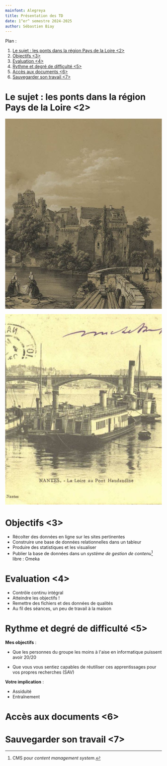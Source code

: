 ```yaml
---
mainfont: Alegreya
title: Présentation des TD
date: 1^er^ semestre 2024-2025
author: Sébastien Biay
---
```


Plan :

1. [Le sujet : les ponts dans la région Pays de la Loire <2>](#t1)
2. [Objectifs <3>](#t2)
3. [Evaluation <4>](#t3)
4. [Rythme et degré de difficulté <5>](#t4)
5. [Accès aux documents <6>](#t5)
6. [Sauvegarder son travail <7>](#t6)

[comment]: <> (FINET)


<a id='t1'/>

# Le sujet : les ponts dans la région Pays de la Loire <2>
[comment1]: <1> (TITRE1)


![Châteaubriant, H. Lalaisse et F. Benoist, lithographie, 1844-1851<a date='sans'/>](img/img_intro-chateaubriantb.jpg)

![La Loire au Pont Haudaudine, phototype, 1901-1903](img/img_intro-nantesb.jpg)


<!--
	https://www.tablettes-rennaises.fr/app/photopro.sk/rennes/detail?docid=430788
	
	https://www.tablettes-rennaises.fr/app/photopro.sk/rennes/detail?docid=231
-->


<a id='t2'/>

# Objectifs <3>
[comment2]: <1> (TITRE1)

- Récolter des données en ligne sur les sites pertinentes
- Construire une base de données relationnelles dans un tableur
- Produire des statistiques et les visualiser
- Publier la base de données dans un *système de gestion de contenu*[^1] libre : Omeka

[^1]: CMS pour *content management system*.


<a id='t3'/>

# Evaluation <4>
[comment3]: <1> (TITRE1)

- Contrôle continu intégral
- Atteindre les objectifs !
- Remettre des fichiers et des données de qualités
- Au fil des séances, un peu de travail à la maison


<a id='t4'/>

# Rythme et degré de difficulté <5>
[comment4]: <1> (TITRE1)

**Mes objectifs** :

- Que les personnes du groupe les moins à l'aise en informatique puissent avoir 20/20

[comment5]: <1> (Si j'ouvre un tableur, qui se sent déjà un peu mal ?)

- Que vous vous sentiez capables de réutiliser ces apprentissages pour vos propres recherches (SAV)

**Votre implication** :

- Assiduité
- Entraînement


<a id='t5'/>

# Accès aux documents <6>
[comment6]: <1> (TITRE1)


<a id='t6'/>

# Sauvegarder son travail <7>
[comment7]: <1> (TITRE1)


